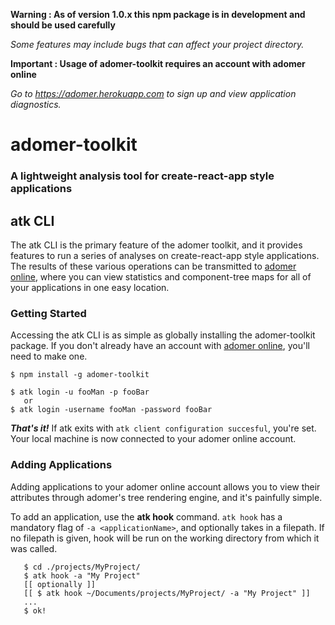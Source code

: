 __Warning : As of version 1.0.x this npm package is in development and should be used carefully__

_Some features may include bugs that can affect your project directory._

__Important : Usage of adomer-toolkit requires an account with adomer online__

_Go to https://adomer.herokuapp.com to sign up and view application diagnostics._

# adomer-toolkit
### A lightweight analysis tool for create-react-app style applications

## atk CLI
The atk CLI is the primary feature of the adomer toolkit, and it provides features to run a series of analyses on create-react-app style applications. The results of these various operations can be transmitted to [adomer online](https://adomer.herokuapp.com/), where you can view statistics and component-tree maps for all of your applications in one easy location. 

### Getting Started
Accessing the atk CLI is as simple as globally installing the adomer-toolkit package. If you don't already have an account with [adomer online](https://adomer.herokuapp.com/), you'll need to make one.

```
$ npm install -g adomer-toolkit

$ atk login -u fooMan -p fooBar
   or
$ atk login -username fooMan -password fooBar
```


__*That's it!*__
If atk exits with `atk client configuration succesful`, you're set. Your local machine is now connected to your adomer online account.

### Adding Applications
Adding applications to your adomer online account allows you to view their attributes through adomer's tree rendering engine, and it's painfully simple.

To add an application, use the __atk hook__ command.
`atk hook` has a mandatory flag of `-a <applicationName>`, and optionally takes in a filepath. If no filepath is given, hook will be run on the working directory from which it was called.

```
   $ cd ./projects/MyProject/
   $ atk hook -a "My Project"
   [[ optionally ]]
   [[ $ atk hook ~/Documents/projects/MyProject/ -a "My Project" ]]
   ...
   $ ok!
```